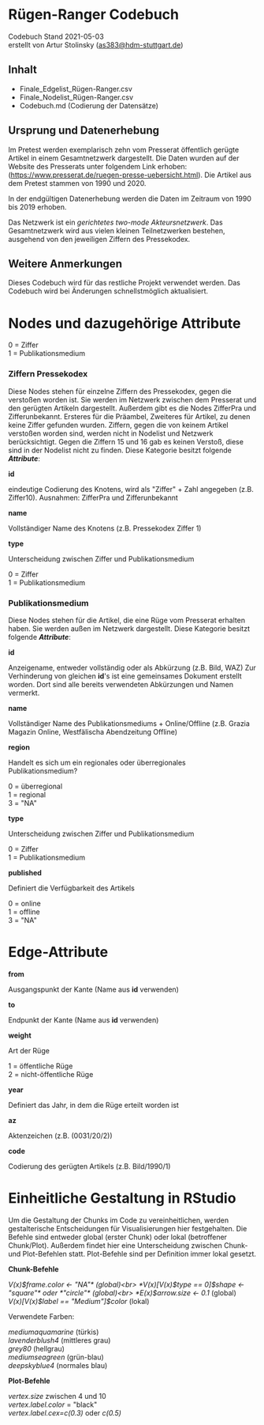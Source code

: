 # Rügen-Ranger Codebuch #
Codebuch Stand 2021-05-03<br>
erstellt von Artur Stolinsky (as383@hdm-stuttgart.de)

## Inhalt
- Finale_Edgelist_Rügen-Ranger.csv
- Finale_Nodelist_Rügen-Ranger.csv 
- Codebuch.md (Codierung der Datensätze)

## Ursprung und Datenerhebung

Im Pretest werden exemplarisch zehn vom Presserat öffentlich gerügte Artikel in einem Gesamtnetzwerk dargestellt. Die Daten wurden auf der Website des Presserats unter folgendem Link erhoben: (https://www.presserat.de/ruegen-presse-uebersicht.html). Die Artikel aus dem Pretest stammen von 1990 und 2020.

In der endgültigen Datenerhebung werden die Daten im Zeitraum von 1990 bis 2019 erhoben. 

Das Netzwerk ist ein *gerichtetes two-mode Akteursnetzwerk*. Das Gesamtnetzwerk wird aus vielen kleinen Teilnetzwerken bestehen, ausgehend von den jeweiligen Ziffern des Pressekodex.

## Weitere Anmerkungen

Dieses Codebuch wird für das restliche Projekt verwendet werden. Das Codebuch wird bei Änderungen schnellstmöglich aktualisiert.

# Nodes und dazugehörige Attribute


0 = Ziffer<br>
1 = Publikationsmedium


### Ziffern Pressekodex

Diese Nodes stehen für einzelne Ziffern des Pressekodex, gegen die verstoßen worden ist. Sie werden im Netzwerk zwischen dem Presserat und den gerügten Artikeln dargestellt. Außerdem gibt es die Nodes ZifferPra und Zifferunbekannt. Ersteres für die Präambel, Zweiteres für Artikel, zu denen keine Ziffer gefunden wurden. Ziffern, gegen die von keinem Artikel verstoßen worden sind, werden nicht in Nodelist und Netzwerk berücksichtigt. Gegen die Ziffern 15 und 16 gab es keinen Verstoß, diese sind in der Nodelist nicht zu finden.
Diese Kategorie besitzt folgende ***Attribute***:

**id**

eindeutige Codierung des Knotens, wird als "Ziffer" + Zahl angegeben (z.B. Ziffer10). Ausnahmen: ZifferPra und Zifferunbekannt

**name**

Vollständiger Name des Knotens (z.B. Pressekodex Ziffer 1)

**type**

Unterscheidung zwischen Ziffer und Publikationsmedium

0 = Ziffer<br>
1 = Publikationsmedium


### Publikationsmedium

Diese Nodes stehen für die Artikel, die eine Rüge vom Presserat erhalten haben. Sie werden außen im Netzwerk dargestellt. Diese Kategorie besitzt folgende ***Attribute***:

**id**

Anzeigename, entweder vollständig oder als Abkürzung (z.B. Bild, WAZ)
Zur Verhinderung von gleichen **id**'s ist eine gemeinsames Dokument erstellt worden. Dort sind alle bereits verwendeten Abkürzungen und Namen vermerkt.

**name**

Vollständiger Name des Publikationsmediums + Online/Offline (z.B. Grazia Magazin Online, Westfälischa Abendzeitung Offline)

**region**

Handelt es sich um ein regionales oder überregionales Publikationsmedium?

0 = überregional<br>
1 = regional<br>
3 = "NA"

**type**

Unterscheidung zwischen Ziffer und Publikationsmedium

0 = Ziffer<br>
1 = Publikationsmedium

**published**

Definiert die Verfügbarkeit des Artikels

0 = online<br>
1 = offline<br>
3 = "NA"


# Edge-Attribute

**from**

Ausgangspunkt der Kante (Name aus **id** verwenden)

**to**

Endpunkt der Kante (Name aus **id** verwenden)

**weight**

Art der Rüge

1 = öffentliche Rüge<br>
2 = nicht-öffentliche Rüge

**year**

Definiert das Jahr, in dem die Rüge erteilt worden ist

**az**

Aktenzeichen (z.B. (0031/20/2))

**code**

Codierung des gerügten Artikels (z.B. Bild/1990/1)

# Einheitliche Gestaltung in RStudio

Um die Gestaltung der Chunks im Code zu vereinheitlichen, werden gestalterische Entscheidungen für Visualisierungen hier festgehalten. Die Befehle sind entweder global (erster Chunk) oder lokal (betroffener Chunk/Plot). Außerdem findet hier eine Unterscheidung zwischen Chunk- und Plot-Befehlen statt. Plot-Befehle sind per Definition immer lokal gesetzt.

**Chunk-Befehle**

*V(x)$frame.color <- "NA"* (global)<br>
*V(x)[V(x)$type == 0]$shape <- "square"* oder *"circle"* (global)<br>
*E(x)$arrow.size <- 0.1* (global)<br>
*V(x)[V(x)$label == "Medium"]$color* (lokal)

Verwendete Farben:

*mediumaquamarine* (türkis)<br>
*lavenderblush4* (mittleres grau)<br>
*grey80* (hellgrau)<br>
*mediumseagreen* (grün-blau)<br>
*deepskyblue4* (normales blau)


**Plot-Befehle**

*vertex.size* zwischen 4 und 10<br>
*vertex.label.color* = "black"<br>
*vertex.label.cex=c(0.3)* oder *c(0.5)*
